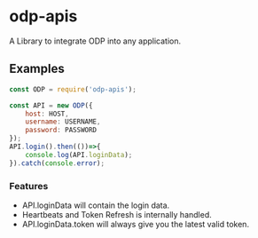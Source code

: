 # odp-apis

A Library to integrate ODP into any application.

## Examples

```javascript
const ODP = require('odp-apis');

const API = new ODP({
    host: HOST,
    username: USERNAME,
    password: PASSWORD
});
API.login().then(())=>{
    console.log(API.loginData);
}).catch(console.error);

```

### Features

- API.loginData will contain the login data.
- Heartbeats and Token Refresh is internally handled.
- API.loginData.token will always give you the latest valid token. 
